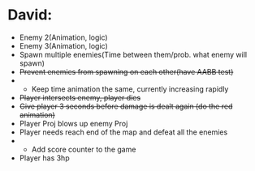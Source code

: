 # David:
- Enemy 2(Animation, logic)
- Enemy 3(Animation, logic)
- Spawn multiple enemies(Time between them/prob. what enemy will spawn)
- ~~Prevent enemies from spawning on each other(have AABB test)~~
- - Keep time animation the same, currently increasing rapidly
- ~~Player intersects enemy, player dies~~
- ~~Give player 3 seconds before damage is dealt again (do the red animation)~~
- Player Proj blows up enemy Proj
- Player needs reach end of the map and defeat all the enemies
- - Add score counter to the game
- Player has 3hp

